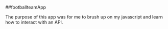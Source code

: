 ##footballteamApp

The purpose of this app was for me to brush up on my javascript and learn how to interact with an API.
